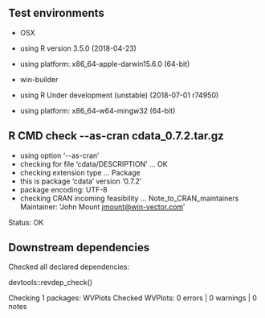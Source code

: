 

## Test environments

  * OSX
  * using R version 3.5.0 (2018-04-23)
  * using platform: x86_64-apple-darwin15.6.0 (64-bit)

  * win-builder 
  * using R Under development (unstable) (2018-07-01 r74950)
  * using platform: x86_64-w64-mingw32 (64-bit)

## R CMD check --as-cran cdata_0.7.2.tar.gz

  * using option ‘--as-cran’
  * checking for file ‘cdata/DESCRIPTION’ ... OK
  * checking extension type ... Package
  * this is package ‘cdata’ version ‘0.7.2’
  * package encoding: UTF-8
  * checking CRAN incoming feasibility ... Note_to_CRAN_maintainers
  Maintainer: ‘John Mount <jmount@win-vector.com>’
  
  Status: OK

## Downstream dependencies

Checked all declared dependencies:

  devtools::revdep_check()
  
  Checking 1 packages: WVPlots
  Checked WVPlots: 0 errors | 0 warnings | 0 notes

